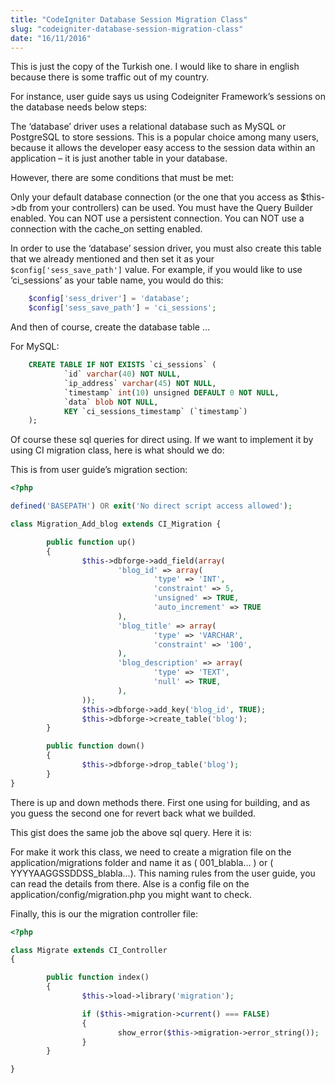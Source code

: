 ```yaml
---
title: "CodeIgniter Database Session Migration Class"
slug: "codeigniter-database-session-migration-class"
date: "16/11/2016"
---
```


This is just the copy of the Turkish one. I would like to share in english because there is some traffic out of my country.

For instance, user guide says us using Codeigniter Framework’s sessions on the database needs below steps:

The ‘database’ driver uses a relational database such as MySQL or PostgreSQL to store sessions. This is a popular choice among many users, because it allows the developer easy access to the session data within an application – it is just another table in your database.

However, there are some conditions that must be met:

Only your default database connection (or the one that you access as $this->db from your controllers) can be used.
You must have the Query Builder enabled.
You can NOT use a persistent connection.
You can NOT use a connection with the cache_on setting enabled.

In order to use the ‘database’ session driver, you must also create this table that we already mentioned and then set it as your `$config['sess_save_path']` value. For example, if you would like to use ‘ci_sessions’ as your table name, you would do this:

```php
    $config['sess_driver'] = 'database';
    $config['sess_save_path'] = 'ci_sessions';
```

And then of course, create the database table …

For MySQL:

```sql
    CREATE TABLE IF NOT EXISTS `ci_sessions` (
            `id` varchar(40) NOT NULL,
            `ip_address` varchar(45) NOT NULL,
            `timestamp` int(10) unsigned DEFAULT 0 NOT NULL,
            `data` blob NOT NULL,
            KEY `ci_sessions_timestamp` (`timestamp`)
    );
```


Of course these sql queries for direct using. If we want to implement it by using CI migration class, here is what should we do:

This is from user guide’s migration section:

```php
<?php

defined('BASEPATH') OR exit('No direct script access allowed');

class Migration_Add_blog extends CI_Migration {

        public function up()
        {
                $this->dbforge->add_field(array(
                        'blog_id' => array(
                                'type' => 'INT',
                                'constraint' => 5,
                                'unsigned' => TRUE,
                                'auto_increment' => TRUE
                        ),
                        'blog_title' => array(
                                'type' => 'VARCHAR',
                                'constraint' => '100',
                        ),
                        'blog_description' => array(
                                'type' => 'TEXT',
                                'null' => TRUE,
                        ),
                ));
                $this->dbforge->add_key('blog_id', TRUE);
                $this->dbforge->create_table('blog');
        }

        public function down()
        {
                $this->dbforge->drop_table('blog');
        }
}
```
 

There is up and down methods there. First one using for building, and as you guess the second one for revert back what we builded.

This gist does the same job the above sql query. Here it is:

For make it work this class, we need to create a migration file on the application/migrations folder and name it as ( 001_blabla… ) or ( YYYYAAGGSSDDSS_blabla…). This naming rules from the user guide, you can read the details from there. Alse is a config file on the application/config/migration.php you might want to check.

Finally, this is our the migration controller file:

```php
<?php

class Migrate extends CI_Controller
{

        public function index()
        {
                $this->load->library('migration');

                if ($this->migration->current() === FALSE)
                {
                        show_error($this->migration->error_string());
                }
        }

}
```
